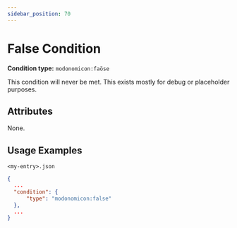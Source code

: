 ```yaml
---
sidebar_position: 70
---
```


# False Condition

**Condition type:** `modonomicon:faöse`

This condition will never be met. This exists mostly for debug or placeholder purposes.

## Attributes

None.

## Usage Examples

`<my-entry>.json` 
```json
{
  ...
  "condition": {
      "type": "modonomicon:false"
  },
  ...
}
```
